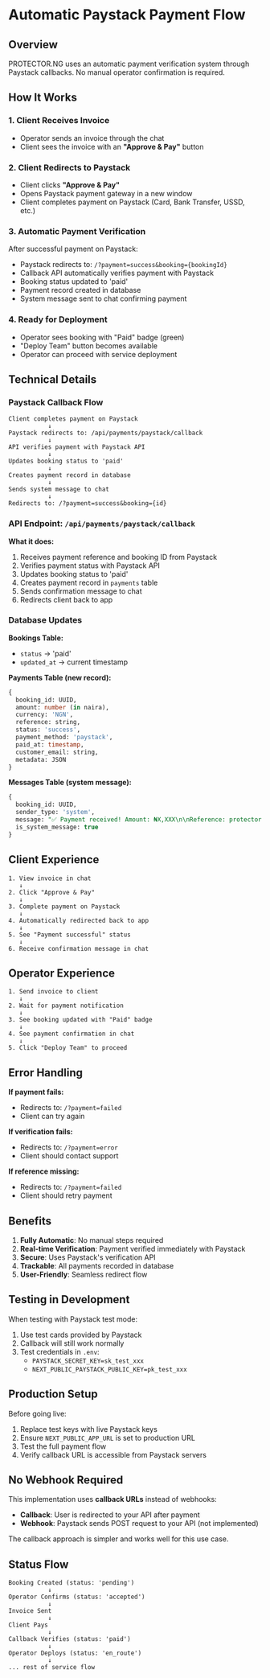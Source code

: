# Automatic Paystack Payment Flow

## Overview
PROTECTOR.NG uses an automatic payment verification system through Paystack callbacks. No manual operator confirmation is required.

## How It Works

### 1. **Client Receives Invoice**
- Operator sends an invoice through the chat
- Client sees the invoice with an **"Approve & Pay"** button

### 2. **Client Redirects to Paystack**
- Client clicks **"Approve & Pay"**
- Opens Paystack payment gateway in a new window
- Client completes payment on Paystack (Card, Bank Transfer, USSD, etc.)

### 3. **Automatic Payment Verification**
After successful payment on Paystack:
- Paystack redirects to: `/?payment=success&booking={bookingId}`
- Callback API automatically verifies payment with Paystack
- Booking status updated to 'paid'
- Payment record created in database
- System message sent to chat confirming payment

### 4. **Ready for Deployment**
- Operator sees booking with "Paid" badge (green)
- "Deploy Team" button becomes available
- Operator can proceed with service deployment

## Technical Details

### Paystack Callback Flow
```
Client completes payment on Paystack
           ↓
Paystack redirects to: /api/payments/paystack/callback
           ↓
API verifies payment with Paystack API
           ↓
Updates booking status to 'paid'
           ↓
Creates payment record in database
           ↓
Sends system message to chat
           ↓
Redirects to: /?payment=success&booking={id}
```

### API Endpoint: `/api/payments/paystack/callback`

**What it does:**
1. Receives payment reference and booking ID from Paystack
2. Verifies payment status with Paystack API
3. Updates booking status to 'paid'
4. Creates payment record in `payments` table
5. Sends confirmation message to chat
6. Redirects client back to app

### Database Updates

**Bookings Table:**
- `status` → 'paid'
- `updated_at` → current timestamp

**Payments Table (new record):**
```sql
{
  booking_id: UUID,
  amount: number (in naira),
  currency: 'NGN',
  reference: string,
  status: 'success',
  payment_method: 'paystack',
  paid_at: timestamp,
  customer_email: string,
  metadata: JSON
}
```

**Messages Table (system message):**
```sql
{
  booking_id: UUID,
  sender_type: 'system',
  message: "✅ Payment received! Amount: ₦X,XXX\n\nReference: protector_xxx\n\nYour protection service request is being processed.",
  is_system_message: true
}
```

## Client Experience

```
1. View invoice in chat
   ↓
2. Click "Approve & Pay"
   ↓
3. Complete payment on Paystack
   ↓
4. Automatically redirected back to app
   ↓
5. See "Payment successful" status
   ↓
6. Receive confirmation message in chat
```

## Operator Experience

```
1. Send invoice to client
   ↓
2. Wait for payment notification
   ↓
3. See booking updated with "Paid" badge
   ↓
4. See payment confirmation in chat
   ↓
5. Click "Deploy Team" to proceed
```

## Error Handling

**If payment fails:**
- Redirects to: `/?payment=failed`
- Client can try again

**If verification fails:**
- Redirects to: `/?payment=error`
- Client should contact support

**If reference missing:**
- Redirects to: `/?payment=failed`
- Client should retry payment

## Benefits

1. **Fully Automatic**: No manual steps required
2. **Real-time Verification**: Payment verified immediately with Paystack
3. **Secure**: Uses Paystack's verification API
4. **Trackable**: All payments recorded in database
5. **User-Friendly**: Seamless redirect flow

## Testing in Development

When testing with Paystack test mode:
1. Use test cards provided by Paystack
2. Callback will still work normally
3. Test credentials in `.env`:
   - `PAYSTACK_SECRET_KEY=sk_test_xxx`
   - `NEXT_PUBLIC_PAYSTACK_PUBLIC_KEY=pk_test_xxx`

## Production Setup

Before going live:
1. Replace test keys with live Paystack keys
2. Ensure `NEXT_PUBLIC_APP_URL` is set to production URL
3. Test the full payment flow
4. Verify callback URL is accessible from Paystack servers

## No Webhook Required

This implementation uses **callback URLs** instead of webhooks:
- **Callback**: User is redirected to your API after payment
- **Webhook**: Paystack sends POST request to your API (not implemented)

The callback approach is simpler and works well for this use case.

## Status Flow

```
Booking Created (status: 'pending')
           ↓
Operator Confirms (status: 'accepted')
           ↓
Invoice Sent
           ↓
Client Pays
           ↓
Callback Verifies (status: 'paid')
           ↓
Operator Deploys (status: 'en_route')
           ↓
... rest of service flow
```






